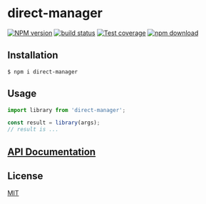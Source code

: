 # direct-manager

[![NPM version][npm-image]][npm-url]
[![build status][ci-image]][ci-url]
[![Test coverage][codecov-image]][codecov-url]
[![npm download][download-image]][download-url]

## Installation

`$ npm i direct-manager`

## Usage

```js
import library from 'direct-manager';

const result = library(args);
// result is ...
```

## [API Documentation](https://cheminfo.github.io/direct-manager/)

## License

[MIT](./LICENSE)

[npm-image]: https://img.shields.io/npm/v/direct-manager.svg
[npm-url]: https://www.npmjs.com/package/direct-manager
[ci-image]: https://github.com/cheminfo/direct-manager/workflows/Node.js%20CI/badge.svg?branch=master
[ci-url]: https://github.com/cheminfo/direct-manager/actions?query=workflow%3A%22Node.js+CI%22
[codecov-image]: https://img.shields.io/codecov/c/github/cheminfo/direct-manager.svg
[codecov-url]: https://codecov.io/gh/cheminfo/direct-manager
[download-image]: https://img.shields.io/npm/dm/direct-manager.svg
[download-url]: https://www.npmjs.com/package/direct-manager
